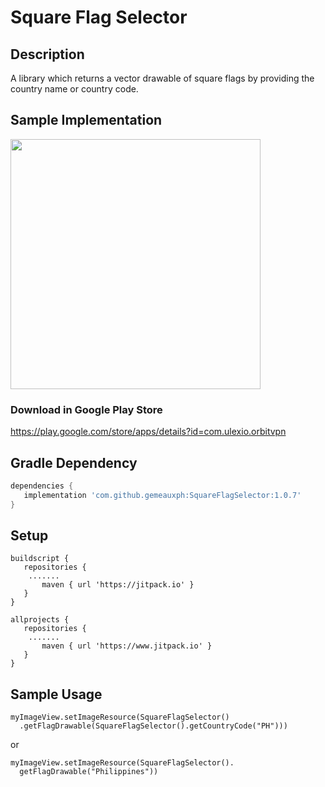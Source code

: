 Square Flag Selector
=============

Description
------------
A library which returns a vector drawable of square flags by providing the country name or country code.


## Sample Implementation
<img src="https://i.imgur.com/mnX6W3M.jpg" height="400">

### Download in Google Play Store
https://play.google.com/store/apps/details?id=com.ulexio.orbitvpn


## Gradle Dependency

 ``` gradle
dependencies {
    implementation 'com.github.gemeauxph:SquareFlagSelector:1.0.7'
 }
 ```

## Setup

 ``` 
 buildscript {
    repositories {
     .......
        maven { url 'https://jitpack.io' }
    }
}

allprojects {
    repositories {
     .......
        maven { url 'https://www.jitpack.io' }
    }
}
 ```

## Sample Usage

```
myImageView.setImageResource(SquareFlagSelector()
  .getFlagDrawable(SquareFlagSelector().getCountryCode("PH")))
```

or 

```
myImageView.setImageResource(SquareFlagSelector().
  getFlagDrawable("Philippines"))
```
           


